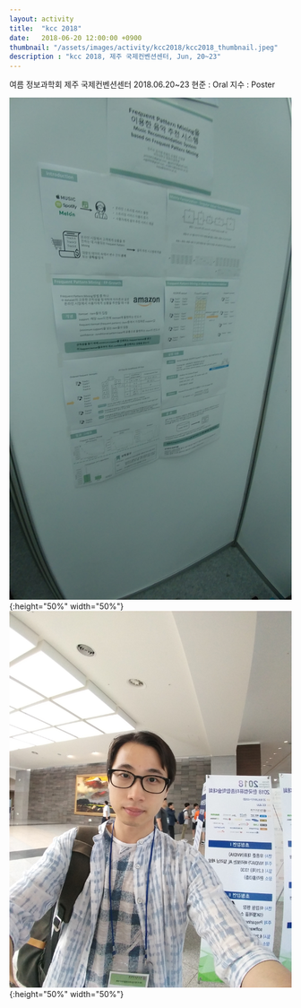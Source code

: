 ```yaml
---
layout: activity
title:  "kcc 2018"
date:   2018-06-20 12:00:00 +0900
thumbnail: "/assets/images/activity/kcc2018/kcc2018_thumbnail.jpeg"
description : "kcc 2018, 제주 국제컨벤션센터, Jun, 20~23"
---
```


여름 정보과학회 제주 국제컨벤션센터
2018.06.20~23
현준 : Oral
지수 : Poster

![](/assets/images/activity/kcc2018/kcc.jpeg){:height="50%" width="50%"}
![](/assets/images/activity/kcc2018/kcc2.jpeg){:height="50%" width="50%"}
